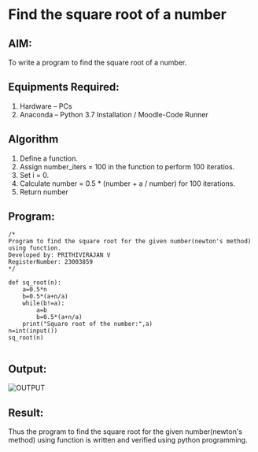 # Find the square root of a number

## AIM:
To write a program to find the square root of a number.

## Equipments Required:
1. Hardware – PCs
2. Anaconda – Python 3.7 Installation / Moodle-Code Runner

## Algorithm
1. Define a function.
2. Assign number_iters = 100 in the function to perform 100 iteratios.
3. Set i = 0.
4. Calculate  number = 0.5 * (number + a / number) for 100 iterations.
5. Return number

## Program:
```
/*
Program to find the square root for the given number(newton's method) using function.
Developed by: PRITHIVIRAJAN V
RegisterNumber: 23003859
*/

def sq_root(n):
    a=0.5*n
    b=0.5*(a+n/a)
    while(b!=a):
        a=b
        b=0.5*(a+n/a)
    print("Square root of the number:",a)
n=int(input())
sq_root(n)


```

## Output:
![OUTPUT](https://github.com/Prithivirajan2911/Square-root-of-a-number/assets/147020085/f8712de5-7b64-48ef-965e-652d9336a8bb)



## Result:
Thus the program to find the square root for the given number(newton's method) using function is written and verified using python programming.
